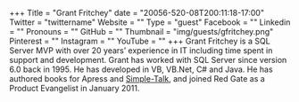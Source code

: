 +++
Title = "Grant Fritchey"
date = "20056-520-08T200:11:18-17:00"
Twitter = "twittername"
Website = ""
Type = "guest"
Facebook = ""
Linkedin = ""
Pronouns = ""
GitHub = ""
Thumbnail = "img/guests/gfritchey.png"
Pinterest = ""
Instagram = ""
YouTube = ""
+++
Grant Fritchey is a SQL Server MVP with over 20 years’ experience in IT including time spent in support and development. Grant has worked with SQL Server since version 6.0 back in 1995. He has developed in VB, VB.Net, C# and Java. He has authored books for Apress and [Simple-Talk](http://www.simple-talk.com/author/grant-fritchey/), and joined Red Gate as a Product Evangelist in January 2011.
